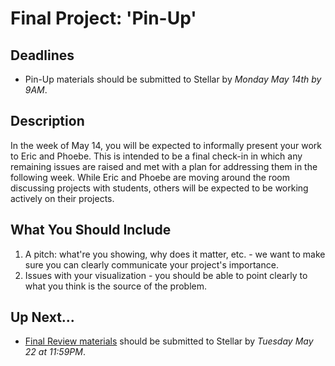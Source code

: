 # Final Project: 'Pin-Up'

## Deadlines

+ Pin-Up materials should be submitted to Stellar by *Monday May 14th by 9AM*.

## Description

In the week of May 14, you will be expected to informally present your work to Eric and Phoebe. This is intended to be a final check-in in which any remaining issues are raised and met with a plan for addressing them in the following week. While Eric and Phoebe are moving around the room discussing projects with students, others will be expected to be working actively on their projects.

## What You Should Include

1. A pitch: what're you showing, why does it matter, etc. - we want to make sure you can clearly communicate your project's importance.
3. Issues with your visualization - you should be able to point clearly to what you think is the source of the problem.

## Up Next...

+ [Final Review materials](./03_review.md) should be submitted to Stellar by *Tuesday May 22 at 11:59PM*.
